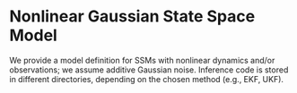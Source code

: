 # Nonlinear Gaussian State Space Model

We provide a model  definition for SSMs with nonlinear dynamics and/or observations; we assume additive Gaussian noise. 
Inference code is stored in different directories, depending on the chosen method (e.g., EKF, UKF).
